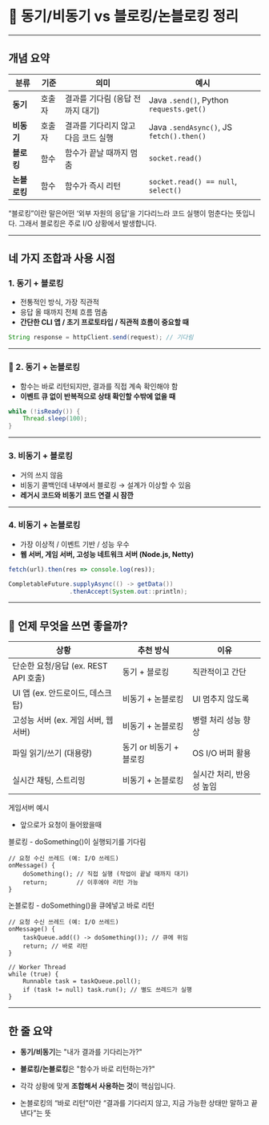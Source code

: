 # 🔄 동기/비동기 vs 블로킹/논블로킹 정리

---

## 개념 요약

| 분류 | 기준 | 의미 | 예시 |
|------|------|------|------|
| **동기** | 호출자 | 결과를 기다림 (응답 전까지 대기) | Java `.send()`, Python `requests.get()` |
| **비동기** | 호출자 | 결과를 기다리지 않고 다음 코드 실행 | Java `.sendAsync()`, JS `fetch().then()` |
| **블로킹** | 함수 | 함수가 끝날 때까지 멈춤 | `socket.read()` |
| **논블로킹** | 함수 | 함수가 즉시 리턴 | `socket.read() == null`, `select()` |



“블로킹”이란 말은어떤 ‘외부 자원의 응답’을 기다리느라 코드 실행이 멈춘다는 뜻입니다.
그래서 블로킹은 주로 I/O 상황에서 발생합니다.

---

## 네 가지 조합과 사용 시점

### 1. 동기 + 블로킹
- 전통적인 방식, 가장 직관적
- 응답 올 때까지 전체 흐름 멈춤
- **간단한 CLI 앱 / 초기 프로토타입 / 직관적 흐름이 중요할 때**

```java
String response = httpClient.send(request); // 기다림
```

---

### 🔹 2. 동기 + 논블로킹
- 함수는 바로 리턴되지만, 결과를 직접 계속 확인해야 함
- **이벤트 큐 없이 반복적으로 상태 확인할 수밖에 없을 때**

```java
while (!isReady()) {
    Thread.sleep(100);
}
```

---

### 3. 비동기 + 블로킹
- 거의 쓰지 않음
- 비동기 콜백인데 내부에서 블로킹 → 설계가 이상할 수 있음
- **레거시 코드와 비동기 코드 연결 시 잠깐**

---

### 4. 비동기 + 논블로킹 
- 가장 이상적 / 이벤트 기반 / 성능 우수
- **웹 서버, 게임 서버, 고성능 네트워크 서버 (Node.js, Netty)**

```javascript
fetch(url).then(res => console.log(res));
```

```java
CompletableFuture.supplyAsync(() -> getData())
                 .thenAccept(System.out::println);
```

---

## 💼 언제 무엇을 쓰면 좋을까?

| 상황 | 추천 방식 | 이유 |
|------|------------|------|
| 단순한 요청/응답 (ex. REST API 호출) | 동기 + 블로킹 | 직관적이고 간단 |
| UI 앱 (ex. 안드로이드, 데스크탑) | 비동기 + 논블로킹 | UI 멈추지 않도록 |
| 고성능 서버 (ex. 게임 서버, 웹서버) | 비동기 + 논블로킹 | 병렬 처리 성능 향상 |
| 파일 읽기/쓰기 (대용량) | 동기 or 비동기 + 블로킹 | OS I/O 버퍼 활용 |
| 실시간 채팅, 스트리밍 | 비동기 + 논블로킹 | 실시간 처리, 반응성 높임 |

게임서버 예시
- 앞으로가 요청이 들어왔을때

블로킹 - doSomething()이 실행되기를 기다림
```
// 요청 수신 쓰레드 (예: I/O 쓰레드)
onMessage() {
    doSomething(); // 직접 실행 (작업이 끝날 때까지 대기)
    return;        // 이후에야 리턴 가능
}
```

논블로킹 - doSomething()을 큐에넣고 바로 리턴 
```
// 요청 수신 쓰레드 (예: I/O 쓰레드)
onMessage() {
    taskQueue.add(() -> doSomething()); // 큐에 위임
    return; // 바로 리턴
}

// Worker Thread
while (true) {
    Runnable task = taskQueue.poll();
    if (task != null) task.run(); // 별도 쓰레드가 실행
}
```

---

## 한 줄 요약

- **동기/비동기**는 "내가 결과를 기다리는가?"
- **블로킹/논블로킹**은 "함수가 바로 리턴하는가?"
- 각각 상황에 맞게 **조합해서 사용하는 것**이 핵심입니다.

- 논블로킹의 “바로 리턴”이란 “결과를 기다리지 않고, 지금 가능한 상태만 말하고 끝낸다”는 뜻

